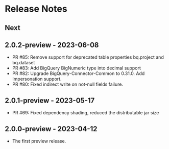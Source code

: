 # Release Notes

## Next

## 2.0.2-preview - 2023-06-08

* PR #85: Remove support for deprecated table properties bq.project and bq.dataset
* PR #83: Add BigQuery BigNumeric type into decimal support
* PR #82: Upgrade BigQuery-Connector-Common to 0.31.0. Add Impersonation support.
* PR #80: Fixed indirect write on not-null fields failure.

## 2.0.1-preview - 2023-05-17

* PR #69: Fixed dependency shading, reduced the distributable jar size

## 2.0.0-preview - 2023-04-12

* The first preview release.
